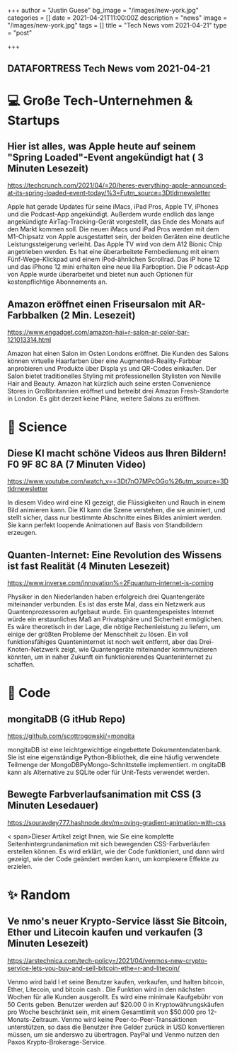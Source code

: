 +++
author = "Justin Guese"
bg_image = "/images/new-york.jpg"
categories = []
date = 2021-04-21T11:00:00Z
description = "news"
image = "/images/new-york.jpg"
tags = []
title = "Tech News vom 2021-04-21"
type = "post"

+++

        
## DATAFORTRESS Tech News vom 2021-04-21

# 💻 Große Tech-Unternehmen & Startups

## Hier ist alles, was Apple heute auf seinem "Spring Loaded"-Event angekündigt hat ( 3 Minuten Lesezeit)

https://techcrunch.com/2021/04/=20/heres-everything-apple-announced-at-its-spring-loaded-event-today/%3=Futm_source=3Dtldrnewsletter

Apple hat gerade Updates für seine iMacs, iPad Pros, Apple TV, iPhones und die Podcast-App angekündigt. Außerdem wurde endlich das lange angekündigte AirTag-Tracking-Gerät vorgestellt, das Ende des Monats auf den Markt kommen soll. Die neuen iMacs und iPad Pros werden mit dem M1-Chipsatz von Apple ausgestattet sein, der beiden Geräten eine deutliche Leistungssteigerung verleiht. Das Apple TV wird von dem A12 Bionic Chip angetrieben werden. Es hat eine überarbeitete Fernbedienung mit einem Fünf-Wege-Klickpad und einem iPod-ähnlichen Scrollrad. Das iP hone 12 und das iPhone 12 mini erhalten eine neue lila Farboption. Die P odcast-App von Apple wurde überarbeitet und bietet nun auch Optionen für kostenpflichtige Abonnements an.

## Amazon eröffnet einen Friseursalon mit AR-Farbbalken (2 Min. Lesezeit)

https://www.engadget.com/amazon-hai=r-salon-ar-color-bar-121013314.html

Amazon hat einen Salon im Osten Londons eröffnet. Die Kunden des Salons können virtuelle Haarfarben über eine Augmented-Reality-Farbbar anprobieren und Produkte über Displa ys und QR-Codes einkaufen. Der Salon bietet traditionelles Styling mit professionellen Stylisten von Neville Hair and Beauty. Amazon hat kürzlich auch seine ersten Convenience Stores in Großbritannien eröffnet und betreibt drei Amazon Fresh-Standorte in London. Es gibt derzeit keine Pläne, weitere Salons zu eröffnen.

# 🧪 Science

## Diese KI macht schöne Videos aus Ihren Bildern!  F0 9F 8C 8A (7 Minuten Video)

https://www.youtube.com/watch_v==3Dt7nO7MPcOGo%26utm_source=3Dtldrnewsletter

In diesem Video wird eine KI gezeigt, die Flüssigkeiten und Rauch in einem Bild animieren kann. Die KI kann die Szene verstehen, die sie animiert, und stellt sicher, dass nur bestimmte Abschnitte eines Bildes animiert werden. Sie kann perfekt loopende Animationen auf Basis von Standbildern erzeugen.

## Quanten-Internet: Eine Revolution des Wissens ist fast Realität (4 Minuten Lesezeit)

https://www.inverse.com/innovation%=2Fquantum-internet-is-coming

Physiker in den Niederlanden haben erfolgreich drei Quantengeräte miteinander verbunden. Es ist das erste Mal, dass ein Netzwerk aus Quantenprozessoren aufgebaut wurde. Ein quantengespeistes Internet würde ein erstaunliches Maß an Privatsphäre und Sicherheit ermöglichen. Es wäre theoretisch in der Lage, die nötige Rechenleistung zu liefern, um einige der größten Probleme der Menschheit zu lösen. Ein voll funktionsfähiges Quanteninternet ist noch weit entfernt, aber das Drei-Knoten-Netzwerk zeigt, wie Quantengeräte miteinander kommunizieren könnten, um in naher Zukunft ein funktionierendes Quanteninternet zu schaffen.

# 💾 Code

## mongitaDB (G itHub Repo)

https://github.com/scottrogowski/=mongita

mongitaDB ist eine leichtgewichtige eingebettete Dokumentendatenbank. Sie ist eine eigenständige Python-Bibliothek, die eine häufig verwendete Teilmenge der MongoDBPyMongo-Schnittstelle implementiert. m ongitaDB kann als Alternative zu SQLite oder für Unit-Tests verwendet werden.

## Bewegte Farbverlaufsanimation mit CSS (3 Minuten Lesedauer)

https://souravdey777.hashnode.dev/m=oving-gradient-animation-with-css

< span>Dieser Artikel zeigt Ihnen, wie Sie eine komplette Seitenhintergrundanimation mit sich bewegenden CSS-Farbverläufen erstellen können. Es wird erklärt, wie der Code funktioniert, und dann wird gezeigt, wie der Code geändert werden kann, um komplexere Effekte zu erzielen.

# ✨ Random

## Ve nmo's neuer Krypto-Service lässt Sie Bitcoin, Ether und Litecoin kaufen und verkaufen (3 Minuten Lesezeit)

https://arstechnica.com/tech-policy=/2021/04/venmos-new-crypto-service-lets-you-buy-and-sell-bitcoin-ethe=r-and-litecoin/

Venmo wird bald l et seine Benutzer kaufen, verkaufen, und halten bitcoin, Ether, Litecoin, und bitcoin cash . Die Funktion wird in den nächsten Wochen für alle Kunden ausgerollt. Es wird eine minimale Kaufgebühr von 50 Cents geben. Benutzer werden auf $20.00 0 in Kryptowährungskäufen pro Woche beschränkt sein, mit einem Gesamtlimit von $50.000 pro 12-Monats-Zeitraum. Venmo wird keine Peer-to-Peer-Transaktionen unterstützen, so dass die Benutzer ihre Gelder zurück in USD konvertieren müssen, um sie anderswo zu übertragen. PayPal und Venmo nutzen den Paxos Krypto-Brokerage-Service.
